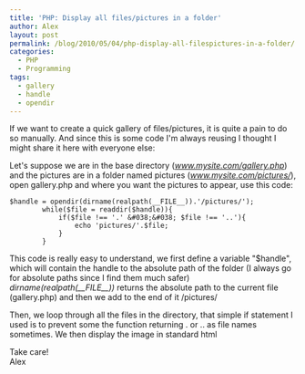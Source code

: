 ```yaml
---
title: 'PHP: Display all files/pictures in a folder'
author: Alex
layout: post
permalink: /blog/2010/05/04/php-display-all-filespictures-in-a-folder/
categories:
  - PHP
  - Programming
tags:
  - gallery
  - handle
  - opendir
--- 
```


If we want to create a quick gallery of files/pictures, it is quite a pain to do so manually. And since this is some code I\'m always reusing I thought I might share it here with everyone else:

Let\'s suppose we are in the base directory (*www.mysite.com/gallery.php*) and the pictures are in a folder named pictures (*www.mysite.com/pictures/*), open gallery.php and where you want the pictures to appear, use this code:

    $handle = opendir(dirname(realpath(__FILE__)).'/pictures/');
    		while($file = readdir($handle)){
    			if($file !== '.' &#038;&#038; $file !== '..'){
    				echo 'pictures/'.$file;
    			}
    		}

This code is really easy to understand, we first define a variable \"$handle\", which will contain the handle to the absolute path of the folder (I always go for absolute paths since I find them much safer)  
*dirname(realpath(\_\_FILE\_\_))* returns the absolute path to the current file (gallery.php) and then we add to the end of it /pictures/

Then, we loop through all the files in the directory, that simple if statement I used is to prevent some the function returning . or .. as file names sometimes. We then display the image in standard html

Take care!  
Alex